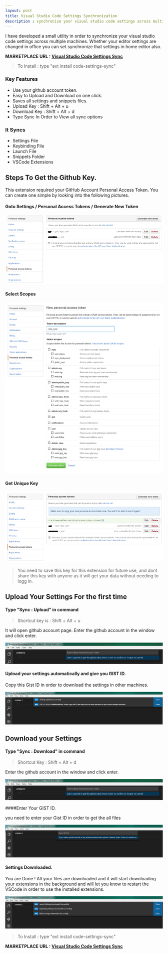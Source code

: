 ```yaml
---
layout: post
title: Visual Studio Code Settings Synchronization
description : synchronize your visual studio code settings across multiple machines. Whether your editor settings are changed in office you can set synchronize that settings in home editor also.
---
```


I have developed a small utility in order to synchronize your visual studio code settings across multiple machines. Whether your editor settings are changed in office you can set synchronize that settings in home editor also.

<blackquote>
<p>
<strong>MARKETPLACE URL : 
<a href="https://marketplace.visualstudio.com/items/Shan.code-settings-sync">Visual Studio Code Settings Sync</a></strong>
</p>
</blackquote>

> To Install : type "ext install code-settings-sync"

### Key Features


* Use your github account token.
* Easy to Upload and Download on one click.
* Saves all settings and snippets files.
* Upload Key : Shift + Alt + u
* Download Key : Shift + Alt + d
* Type Sync In Order to View all sync options



### It Syncs

* Settings File
* Keybinding File
* Launch File
* Snippets Folder
* VSCode Extensions

	
## Steps To Get the Github Key.

This extension required your GitHub Account Personal Access Token. You can create one simple by looking into the following pictures.

#### Goto Settings / Personal Access Tokens / Generate New Token

![Goto Settings / Personal Access Tokens](/img/github1.PNG)

#### Select Scopes

![Select Scopes](/img/github2.PNG)

#### Get Unique Key

![Get Unique Key](/img/github3.PNG)

> You need to save this key for this extension for future use, and dont share this key with anyone as it will get your data without needing to logg in.

## Upload Your Settings For the first time


#### Type "Sync : Upload" in command

> Shortcut key is : Shift + Alt + u

It will open github account page. Enter the github account in the window and click enter.

![github account access token](/img/upload1.png)

#### Upload your settings automatically and give you GIST ID.

Copy this Gist ID in order to download the settings in other machines.

![uploaded automatically](/img/upload2.png)


## Download your Settings

#### Type "Sync : Download" in command

> Shortcut Key : Shift + Alt + d

Enter the github account in the window and click enter.

![github account access token](/img/upload1.png)

####Enter Your GIST ID.

you need to enter your Gist ID in order to get the all files

![Enter Your GIST ID](/img/download2.png)

#### Settings Downloaded.

You are Done ! All your files are downloaded and it will start downloading your extensions in the background and will let you know to restart the VSCode in order to use the installed extensions.

![Enter Your GIST ID](/img/download3.png)

> To Install : type "ext install code-settings-sync"


<blackquote>
<p>
<strong>MARKETPLACE URL :
<a href="https://marketplace.visualstudio.com/items/Shan.code-settings-sync">Visual Studio Code Settings Sync</a></strong>
</p>
</blackquote>
